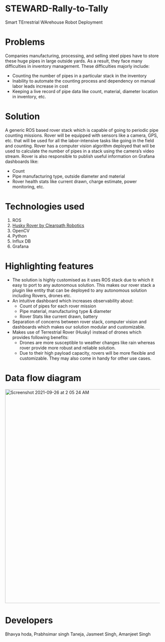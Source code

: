 # STEWARD-Rally-to-Tally

Smart TErrestrial WArehouse Robot Deployment

# Problems 
Companies manufacturing, processing, and selling steel pipes have to store these huge pipes in large outside yards. As a result, they face many difficulties in inventory management. These difficulties majorly include:
 * Counting the number of pipes in a particular stack in the inventory
 * Inability to automate the counting process and dependency on manual labor leads increase in cost
 * Keeping a live record of pipe data like count, material, diameter location in inventory, etc. 

# Solution
A generic ROS based rover stack which is capable of going to periodic pipe counting missions. Rover will be equipped with sensors like a camera, GPS, etc. that will be used for all the labor-intensive tasks like going in the field and counting. 
Rover has a computer vision algorithm deployed that will be used to calculate the number of pipes in a stack using the camera’s video stream. Rover is also responsible to publish useful
information on Grafana dashboards like:

 * Count
 * Pipe manufacturing type, outside diameter and material
 * Rover health stats like current drawn, charge estimate, power monitoring, etc.

# Technologies used
1. ROS
2. [Husky Rover by Clearpath Robotics](https://clearpathrobotics.com/husky-unmanned-ground-vehicle-robot/)
3. OpenCV
4. Python
5. Influx DB
6. Grafana

# Highlighting features

 * The solution is highly customised as it uses ROS stack due to which it easy to port to any autonomous solution. This makes our rover stack a plugin like entity that can be
deployed to any autonomous solution including Rovers, drones etc.
 * An intuitive dashboard which increases observability about:
    * Count of pipes for each rover mission
    * Pipe material, manufacturing type & diameter
    * Rover Stats like current drawn, battery 
 * Separation of concerns between rover stack, computer vision and dashboards which makes our solution modular and customizable.
 * Makes use of Terrestrial Rover (Husky) instead of drones which provides following benefits:
    * Drones are more susceptible to weather changes like rain whereas rover provide more robust and reliable solution.
    * Due to their high payload capacity, rovers will be more flexible and customizable. They may also come in handy for other use cases.


# Data flow diagram

<img width="696" alt="Screenshot 2021-09-26 at 2 05 24 AM" src="https://user-images.githubusercontent.com/12881364/134800936-b27cc35b-7324-42ed-b6d0-bc3c617a00e4.png">

# Developers

Bhavya hoda, Prabhsimar singh Taneja, Jasmeet Singh, Amanjeet Singh


